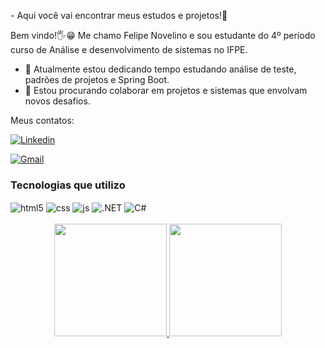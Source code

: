 
  <p>- Aqui você vai encontrar meus estudos e projetos!👋</p>

 Bem vindo!🖐😁 Me chamo Felipe Novelino e sou estudante do 4º período curso de Análise e desenvolvimento de sistemas no IFPE.
- 🔭 Atualmente estou dedicando tempo estudando análise de teste, padrões de projetos e Spring Boot.
- 👯 Estou procurando colaborar em projetos e sistemas que envolvam novos desafios.


 Meus contatos:

[![Linkedin](https://img.shields.io/badge/LinkedIn-0077B5?style=for-the-badge&logo=linkedin&logoColor=white)](https://github.com/FelipeHolandaNovelino)

[![Gmail](https://img.shields.io/badge/Gmail-D14836?style=for-the-badge&logo=gmail&logoColor=white)](mailto:jfh@discente.ifpe.edu.br)


### Tecnologias que utilizo

  <div style="display: inline_block">
    <img align="center" alt="html5" src="https://img.shields.io/badge/HTML5-E34F26?style=for-the-badge&logo=html5&logoColor=white" />
    <img align="center" alt="css" src="https://img.shields.io/badge/CSS3-1572B6?style=for-the-badge&logo=css3&logoColor=white" />
    <img align="center" alt="js" src="https://img.shields.io/badge/JavaScript-F7DF1E?style=for-the-badge&logo=javascript&logoColor=black" />
    <img align="center" alt=".NET" src="https://img.shields.io/badge/.NET-512BD4?style=for-the-badge&logo=dotnet&logoColor=white" />
    <img align="center" alt="C#" src="https://img.shields.io/badge/C%23-239120?style=for-the-badge&logo=c-sharp&logoColor=white" />
   
   
  </div>

  <div align="center"><br>
    <a href="https://github.com/FelipeHolandaNovelino">
      <img height="180em" src="https://github-readme-stats.vercel.app/api?username=FelipeHolandaNovelino&show_icons=true&theme=tokyonight&include_all_commits=true&count_private=true" />
      <img height="180em" src="https://github-readme-stats.vercel.app/api/top-langs/?username=FelipeHolandaNovelino&layout=compact&langs_count=7&theme=tokyonight" />
    </a>
    <br><br> </summary>
    <p align="center"></p>
  </div>



